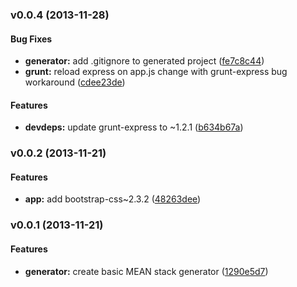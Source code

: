 <a name="v0.0.4"></a>
### v0.0.4 (2013-11-28)


#### Bug Fixes

* **generator:** add .gitignore to generated project ([fe7c8c44](http://github.com/salsita/generator-salsa/commit/fe7c8c44a473c5a7e881ea04041926a91f6dbf67))
* **grunt:** reload express on app.js change with grunt-express bug workaround ([cdee23de](http://github.com/salsita/generator-salsa/commit/cdee23de7ea740060293cb26f284f0764fee0edb))


#### Features

* **devdeps:** update grunt-express to ~1.2.1 ([b634b67a](http://github.com/salsita/generator-salsa/commit/b634b67a8480270a527e0a42051197af7486dab1))

<a name="v0.0.2"></a>
### v0.0.2 (2013-11-21)


#### Features

* **app:** add bootstrap-css~2.3.2 ([48263dee](https://github.com/salsita/generator-salsa/commit/48263dee74fb40cfeac4dcd7dbb152310e5657db))

<a name="v0.0.1"></a>
### v0.0.1 (2013-11-21)


#### Features

* **generator:** create basic MEAN stack generator ([1290e5d7](https://github.com/salsita/generator-salsa/commit/1290e5d7c18aea46621c915929e1e32d18aabb26))

